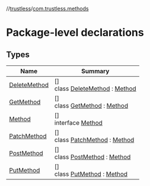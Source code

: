 //[trustless](../../index.md)/[com.trustless.methods](index.md)

# Package-level declarations

## Types

| Name | Summary |
|---|---|
| [DeleteMethod](-delete-method/index.md) | []<br>class [DeleteMethod](-delete-method/index.md) : [Method](-method/index.md) |
| [GetMethod](-get-method/index.md) | []<br>class [GetMethod](-get-method/index.md) : [Method](-method/index.md) |
| [Method](-method/index.md) | []<br>interface [Method](-method/index.md) |
| [PatchMethod](-patch-method/index.md) | []<br>class [PatchMethod](-patch-method/index.md) : [Method](-method/index.md) |
| [PostMethod](-post-method/index.md) | []<br>class [PostMethod](-post-method/index.md) : [Method](-method/index.md) |
| [PutMethod](-put-method/index.md) | []<br>class [PutMethod](-put-method/index.md) : [Method](-method/index.md) |

